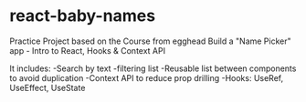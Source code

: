 # react-baby-names

Practice Project based on the Course from egghead Build a "Name Picker" app - Intro to React, Hooks & Context API

It includes:
-Search by text
-filtering list
-Reusable list between components to avoid duplication
-Context API to reduce prop drilling
-Hooks: UseRef, UseEffect, UseState

